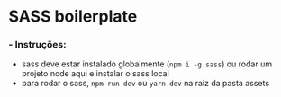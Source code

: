 # SASS boilerplate

### - **Instruções**:

-   sass deve estar instalado globalmente (`npm i -g sass`) ou rodar um projeto node aqui e instalar o sass local
-   para rodar o sass, `npm run dev` ou `yarn dev` na raiz da pasta assets